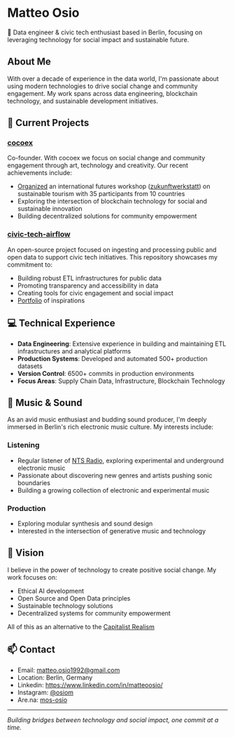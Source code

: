 # Matteo Osio

👋 Data engineer & civic tech enthusiast based in Berlin, focusing on leveraging technology for social impact and sustainable future.

## About Me

With over a decade of experience in the data world, I'm passionate about using modern technologies to drive social change and community engagement. My work spans across data engineering, blockchain technology, and sustainable development initiatives.

## 🚀 Current Projects

### [cocoex](https://www.cocoex.xyz/)
Co-founder. With cocoex we focus on social change and community engagement through art, technology and creativity. Our recent achievements include:
- [Organized](www.cocoex.xyz/horizon001) an international futures workshop ([zukunftwerkstatt](https://en.wikipedia.org/wiki/Future_workshop)) on sustainable tourism with 35 participants from 10 countries
- Exploring the intersection of blockchain technology for social and sustainable innovation
- Building decentralized solutions for community empowerment

### [civic-tech-airflow](https://github.com/osiom/civic-tech-airflow)
An open-source project focused on ingesting and processing public and open data to support civic tech initiatives. This repository showcases my commitment to:
- Building robust ETL infrastructures for public data
- Promoting transparency and accessibility in data
- Creating tools for civic engagement and social impact
- [Portfolio](https://www.are.na/mos-osiom/civic-tech-8we5rzqqdbc) of inspirations

## 💻 Technical Experience

- **Data Engineering**: Extensive experience in building and maintaining ETL infrastructures and analytical platforms
- **Production Systems**: Developed and automated 500+ production datasets
- **Version Control**: 6500+ commits in production environments
- **Focus Areas**: Supply Chain Data, Infrastructure, Blockchain Technology

## 🎵 Music & Sound

As an avid music enthusiast and budding sound producer, I'm deeply immersed in Berlin's rich electronic music culture. My interests include:

### Listening
- Regular listener of [NTS Radio](https://www.nts.live/), exploring experimental and underground electronic music
- Passionate about discovering new genres and artists pushing sonic boundaries
- Building a growing collection of electronic and experimental music

### Production
- Exploring modular synthesis and sound design
- Interested in the intersection of generative music and technology

## 🌱 Vision

I believe in the power of technology to create positive social change. My work focuses on:
- Ethical AI development
- Open Source and Open Data principles
- Sustainable technology solutions
- Decentralized systems for community empowerment

All of this as an alternative to the [Capitalist Realism](https://en.wikipedia.org/wiki/Capitalist_Realism)

## 📫 Contact

- Email: matteo.osio1992@gmail.com
- Location: Berlin, Germany
- Linkedin: https://www.linkedin.com/in/matteoosio/
- Instagram: [@osiom](https://www.instagram.com/osiom)
- Are.na: [mos-osio](https://www.are.na/mos-osiom/channels)

---

_Building bridges between technology and social impact, one commit at a time._
